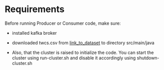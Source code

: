 # Requirements

Before running Producer or Consumer code, make sure:

* installed kafka broker

* downloaded twcs.csv from [link_to_dataset](https://www.kaggle.com/datasets/thoughtvector/customer-support-on-twitter/) to directory src/main/java

* Also, that the cluster is raised to initialize the code. You can start the cluster using run-cluster.sh and disable it accordingly using shutdown-cluster.sh